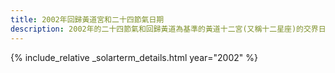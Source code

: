 ```yaml
---
title: 2002年回歸黃道宮和二十四節氣日期
description: 2002年的二十四節氣和回歸黃道為基準的黃道十二宮(又稱十二星座)的交界日期，常見於西洋占星術和星座運程
---
```

{% include_relative _solarterm_details.html year="2002" %}
